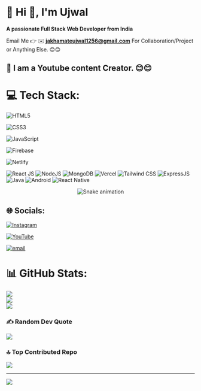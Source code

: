 # 💫 Hi 👋, I'm Ujwal
**A passionate Full Stack Web Developer from India**

Email Me 👉 ✉️ **jakhamateujwal1256@gmail.com** For Collaboration/Project or Anything Else. 😊😊
<!--
- 🔭 **I’m currently working on:** Enter your project info here
- 🌱 **I’m currently learning:** Enter your tech here
- 👯 **I’m looking to collaborate on:** Enter your project name and info
- 🤔 **I’m looking for help with:** Your project here
- 💬 **Ask me about:** Collaboration, Tech Support
- 📫 **How to reach me:** Enter your email here
- 😄 **Pronouns:** Imran Sir
- ⚡ **Fun fact:** I Love Tech and Tech Love Me
-->
## 🔗 I am a Youtube content Creator. 😊😊



# 💻 Tech Stack:
![HTML5](https://img.shields.io/badge/html5-%23E34F26.svg?style=flat&logo=html5&logoColor=white)

![CSS3](https://img.shields.io/badge/css3-%231572B6.svg?style=flat&logo=css3&logoColor=white)

![JavaScript](https://img.shields.io/badge/javascript-%23323330.svg?style=flat&logo=javascript&logoColor=%23F7DF1E)

![Firebase](https://img.shields.io/badge/firebase-a08021?style=flat&logo=firebase&logoColor=ffcd34)

![Netlify](https://img.shields.io/badge/netlify-%23000000.svg?style=flat&logo=netlify&logoColor=#00C7B7)

![React JS](https://img.shields.io/badge/React%20JS-%2320232A.svg?style=flat&logo=react&logoColor=%2361DAFB)
![NodeJS](https://img.shields.io/badge/NodeJS-%23339933.svg?style=flat&logo=node.js&logoColor=white)
![MongoDB](https://img.shields.io/badge/MongoDB-%2347A248.svg?style=flat&logo=mongodb&logoColor=white)
![Vercel](https://img.shields.io/badge/Vercel-%23000000.svg?style=flat&logo=vercel&logoColor=white)
![Tailwind CSS](https://img.shields.io/badge/Tailwind%20CSS-%2306B6D4.svg?style=flat&logo=tailwindcss&logoColor=white)
![ExpressJS](https://img.shields.io/badge/ExpressJS-%23000000.svg?style=flat&logo=express&logoColor=white)
![Java](https://img.shields.io/badge/Java-%23007396.svg?style=flat&logo=java&logoColor=white)
![Android](https://img.shields.io/badge/Android-%233DDC84.svg?style=flat&logo=android&logoColor=white)
![React Native](https://img.shields.io/badge/React%20Native-%2320232A.svg?style=flat&logo=react&logoColor=%2361DAFB)

<!-- Snake Game Repo View -->

<div align="center">
  <img src="https://profile-readme-generator.com/assets/snake.svg" alt="Snake animation" />
</div>

## 🌐 Socials:

[![Instagram](https://img.shields.io/badge/Instagram-%23E4405F.svg?logo=Instagram&logoColor=white)](https://instagram.com/ujwal1256)

[![YouTube](https://img.shields.io/badge/YouTube-%23FF0000.svg?logo=YouTube&logoColor=white)](https://youtube.com/@UCcODybi4irFqgsR0WPTKnPA)

[![email](https://img.shields.io/badge/Email-D14836?logo=gmail&logoColor=white)](mailto:jakhamateujwal1256@gmail.com) 


# 📊 GitHub Stats:
![](https://github-readme-stats.vercel.app/api?username=Ujwal1256&theme=dark&hide_border=false&include_all_commits=true&count_private=false)<br/>
![](https://nirzak-streak-stats.vercel.app/?user=Ujwal1256&theme=dark&hide_border=false)<br/>
![](https://github-readme-stats.vercel.app/api/top-langs/?username=Ujwal1256&theme=dark&hide_border=false&include_all_commits=true&count_private=false&layout=compact)

### ✍️ Random Dev Quote
![](https://quotes-github-readme.vercel.app/api?type=horizontal&theme=radical)

### 🔝 Top Contributed Repo
![](https://github-contributor-stats.vercel.app/api?username=Ujwal1256&limit=5&theme=dark&combine_all_yearly_contributions=true)

---
[![](https://visitcount.itsvg.in/api?id=Ujwal1256&icon=0&color=0)](https://visitcount.itsvg.in)

<!-- Proudly created with GPRM ( https://gprm.itsvg.in ) -->

